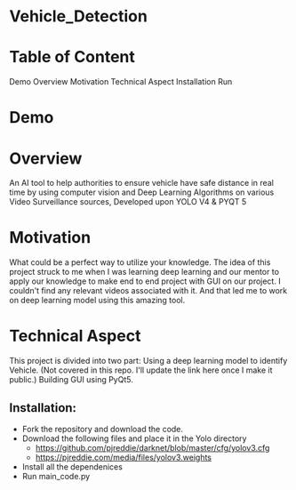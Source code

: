 # Vehicle_Detection

# Table of Content
Demo
Overview
Motivation
Technical Aspect
Installation
Run

# Demo



# Overview
An AI tool to help authorities to ensure vehicle have safe distance in real time by using computer vision and Deep Learning Algorithms on various Video Surveillance sources, Developed upon YOLO V4 & PYQT 5

# Motivation
What could be a perfect way to utilize your knowledge. The idea of this project struck to me when I was learning deep learning and our mentor to apply our knowledge to make end to end project with GUI on our project. I couldn't find any relevant videos associated with it. And that led me to work on  deep learning model using this amazing tool.

# Technical Aspect 
This project is divided into two part:
  Using a deep learning model to identify Vehicle. (Not covered in this repo. I'll update the link here once I make it public.)
  Building GUI using PyQt5.
  
 
## Installation:
* Fork the repository and download the code.
* Download the following files and place it in the Yolo directory
   - https://github.com/pjreddie/darknet/blob/master/cfg/yolov3.cfg
   - https://pjreddie.com/media/files/yolov3.weights
* Install all the dependenices
* Run main_code.py





